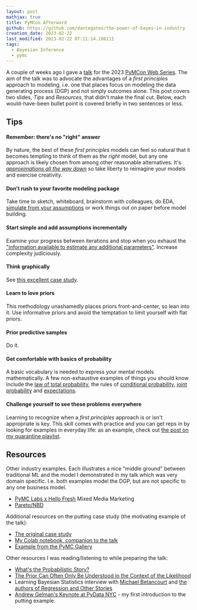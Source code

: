 ```yaml
---
layout: post
mathjax: true
title: PyMCon Afterword
github: https://github.com/dantegates/the-power-of-bayes-in-industry
creation_date: 2023-02-22
last_modified: 2023-02-22 07:11:14.186111
tags: 
  - Bayesian Inference
  - pymc
---
```



A couple of weeks ago I gave a [talk](https://www.youtube.com/watch?v=7KrspD1TZNU&ab_channel=PyMCDevelopers) for the 2023 [PyMCon Web Series](https://pymcon.com/events/). The aim of the talk was to advocate the advantages of a _first principles_ approach to modeling, i.e. one that places focus on modeling the data generating process (DGP) and not simply outcomes alone. This post covers two slides, _Tips_ and _Resources_, that didn't make the final cut. Below, each would-have-been bullet point is covered briefly in two sentences or less.

## Tips

#### Remember: there's no "right" answer

By nature, the best of these _first principles_ models can feel so natural that it becomes tempting to think of them as _the right_ model, but any one approach is likely chosen from among other reasonable alternatives. 
It's [_approximations all the way down_](https://en.wikipedia.org/wiki/All_models_are_wrong) so take liberty to reimagine your models and exercise creativity.

#### Don’t rush to your favorite modeling package

Take time to sketch, whiteboard, brainstorm with colleagues, do EDA, [simulate from your assumptions](https://colab.research.google.com/drive/1luKMwARuZPuu-CVqV_OU5kJTvC5e5Ogs#scrollTo=NULj5Wi7jEKn) or work things out on paper before model building.

#### Start simple and add assumptions incrementally

Examine your progress between iterations and stop when you exhaust the ["information available to estimate any additional parameters"](https://mc-stan.org/users/documentation/case-studies/golf.html). Increase complexity judiciously.

#### Think graphically

See [this excellent case study](https://betanalpha.github.io/assets/case_studies/generative_modeling.html).

#### Learn to love priors

This methodology unashamedly places priors front-and-center, so lean into it. Use informative priors and avoid the temptation to limit yourself with flat priors.

#### Prior predictive samples

Do it.

#### Get comfortable with basics of probability

A basic vocabulary is needed to express your mental models mathematically. A few non-exhaustive examples of things you should know include the [law of total probability](https://en.wikipedia.org/wiki/Law_of_total_probability), the rules of [conditional probability](https://en.wikipedia.org/wiki/Conditional_probability), [joint probability](https://en.wikipedia.org/wiki/Joint_probability_distribution) and  [expectations](https://en.wikipedia.org/wiki/Expected_value).

#### Challenge yourself to see these problems everywhere

Learning to recognize when a _first principles_ approach is or isn't appropriate is key. This skill comes with practice and you can get reps in by looking for examples in everyday life: as an example, check out [the post on my quarantine playlist](https://dantegates.github.io/2020/04/20/my-quarantine-playlist.html).

## Resources

Other industry examples. Each illustrates a nice "middle ground" between traditional ML and the model I demonstrated in my talk which was very domain specific. I.e. both examples model the DGP, but are not specific to any one business model.

- [PyMC Labs x Hello Fresh](https://www.pymc-labs.io/blog-posts/reducing-customer-acquisition-costs-how-we-helped-optimizing-hellofreshs-marketing-budget/) Mixed Media Marketing
- [Pareto/NBD](http://brucehardie.com/notes/009/pareto_nbd_derivations_2005-11-05.pdf)

Additional resources on the putting case study (the motivating example of the talk):
- [The original case study](https://mc-stan.org/users/documentation/case-studies/golf.html)
- [My Colab notebook, companion to the talk](https://colab.research.google.com/drive/1luKMwARuZPuu-CVqV_OU5kJTvC5e5Ogs)
- [Example from the PyMC Gallery](https://www.pymc.io/projects/examples/en/latest/gallery.html)

Other resources I was reading/listening to while preparing the talk:
- [What's the Probabilistic Story?](https://betanalpha.github.io/assets/case_studies/generative_modeling.html)
- [The Prior Can Often Only Be Understood in the Context of the Likelihood](https://www.mdpi.com/1099-4300/19/10/555)
- Learning Bayesian Statistics interview with [Michael Betancourt](https://learnbayesstats.com/episode/6-a-principled-bayesian-workflow-with-michael-betancourt/) and [the authors of Regression and Other Stories](https://learnbayesstats.com/episode/20-regression-and-other-stories-with-andrew-gelman-jennifer-hill-aki-vehtari/)
- [Andrew Gelman's Keynote at PyData NYC](https://www.youtube.com/watch?v=veiLCvcLIg8&t=774s&ab_channel=PyData) - my first introduction to the putting example.